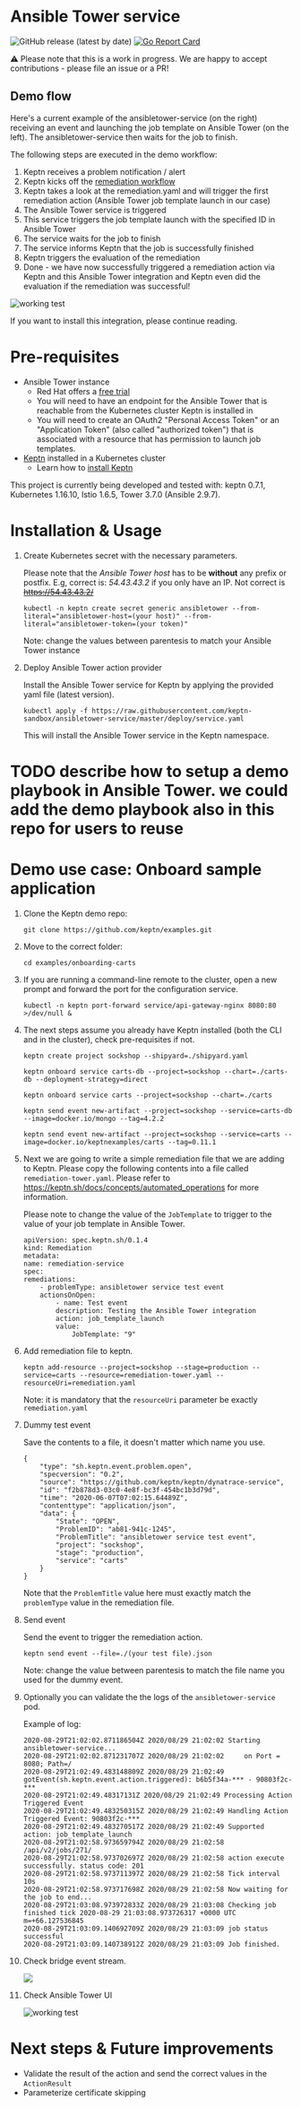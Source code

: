 # Ansible Tower service

![GitHub release (latest by date)](https://img.shields.io/github/v/release/keptn-sandbox/ansibletower-service)
[![Go Report Card](https://goreportcard.com/badge/github.com/keptn-sandbox/grafana-service)](https://goreportcard.com/report/github.com/keptn-sandbox/ansibletower-service)

:warning: Please note that this is a work in progress. We are happy to accept contributions - please file an issue or a PR!

## Demo flow
Here's a current example of the ansibletower-service (on the right) receiving an event and launching the job template on Ansible Tower (on the left). The ansibletower-service then waits for the job to finish.

The following steps are executed in the demo workflow:
1. Keptn receives a problem notification / alert 
1. Keptn kicks off the [remediation workflow](https://keptn.sh/docs/0.7.x/automated_operations/) 
1. Keptn takes a look at the remediation.yaml and will trigger the first remediation action (Ansible Tower job template launch in our case)
1. The Ansible Tower service is triggered 
1. This service triggers the job template launch with the specified ID in Ansible Tower
1. The service waits for the job to finish
1. The service informs Keptn that the job is successfully finished
1. Keptn triggers the evaluation of the remediation 
1. Done - we have now successfully triggered a remediation action via Keptn and this Ansible Tower integration and Keptn even did the evaluation if the remediation was successful!

![working test](doc/launch_template.gif)

If you want to install this integration, please continue reading.

# Pre-requisites
- Ansible Tower instance
    - Red Hat offers a [free trial](https://www.redhat.com/en/technologies/management/ansible/try-it) 
    - You will need to have an endpoint for the Ansible Tower that is reachable from the Kubernetes cluster Keptn is installed in
    - You will need to create an OAuth2 "Personal Access Token" or an "Application Token" (also called "authorized token") that is associated with a resource that has permission to launch job templates.
- [Keptn](https://keptn.sh) installed in a Kubernetes cluster
    - Learn how to [install Keptn](https://tutorials.keptn.sh/?cat=installation)

This project is currently being developed and tested with: keptn 0.7.1, Kubernetes 1.16.10, Istio 1.6.5, Tower 3.7.0 (Ansible 2.9.7).

# Installation & Usage

1. Create Kubernetes secret with the necessary parameters.

    Please note that the *Ansible Tower host* has to be __without__ any prefix or postfix. E.g, correct is: _54.43.43.2_ if you only have an IP. Not correct is ~~https://54.43.43.2/~~

    ```
    kubectl -n keptn create secret generic ansibletower --from-literal="ansibletower-host=(your host)" --from-literal="ansibletower-token=(your token)"
    ```

    Note: change the values between parentesis to match your Ansible Tower instance

1. Deploy Ansible Tower action provider
    
    Install the Ansible Tower service for Keptn by applying the provided yaml file (latest version).
    
    ```
    kubectl apply -f https://raw.githubusercontent.com/keptn-sandbox/ansibletower-service/master/deploy/service.yaml
    ```
    This will install the Ansible Tower service in the Keptn namespace.

# TODO describe how to setup a demo playbook in Ansible Tower. we could add the demo playbook also in this repo for users to reuse

# Demo use case: Onboard sample application

1. Clone the Keptn demo repo: 
    ```
    git clone https://github.com/keptn/examples.git
    ```

1. Move to the correct folder: 
    ```
    cd examples/onboarding-carts
    ```

1. If you are running a command-line remote to the cluster, open a new prompt and forward the port for the configuration service.

    ```
    kubectl -n keptn port-forward service/api-gateway-nginx 8080:80 >/dev/null &
    ```

1. The next steps assume you already have Keptn installed (both the CLI and in the cluster), check pre-requisites if not.

    ```
    keptn create project sockshop --shipyard=./shipyard.yaml

    keptn onboard service carts-db --project=sockshop --chart=./carts-db --deployment-strategy=direct

    keptn onboard service carts --project=sockshop --chart=./carts

    keptn send event new-artifact --project=sockshop --service=carts-db --image=docker.io/mongo --tag=4.2.2

    keptn send event new-artifact --project=sockshop --service=carts --image=docker.io/keptnexamples/carts --tag=0.11.1
    ```

1. Next we are going to write a simple remediation file that we are adding to Keptn. Please copy the following contents into a file called `remediation-tower.yaml`. Please refer to https://keptn.sh/docs/concepts/automated_operations for more information.

    Please note to change the value of the `JobTemplate` to trigger to the value of your job template in Ansible Tower.

    ```
    apiVersion: spec.keptn.sh/0.1.4
    kind: Remediation
    metadata:
    name: remediation-service
    spec:
    remediations:
        - problemType: ansibletower service test event
        actionsOnOpen:
            - name: Test event
            description: Testing the Ansible Tower integration
            action: job_template_launch
            value:
                JobTemplate: "9"
    ```

1. Add remediation file to keptn.

    ```
    keptn add-resource --project=sockshop --stage=production --service=carts --resource=remediation-tower.yaml --resourceUri=remediation.yaml
    ```

    Note: it is mandatory that the `resourceUri` parameter be exactly `remediation.yaml`

1.  Dummy test event

    Save the contents to a file, it doesn't matter which name you use.
    ```
    {
        "type": "sh.keptn.event.problem.open",
        "specversion": "0.2",
        "source": "https://github.com/keptn/keptn/dynatrace-service",
        "id": "f2b878d3-03c0-4e8f-bc3f-454bc1b3d79d",
        "time": "2020-06-07T07:02:15.64489Z",
        "contenttype": "application/json",
        "data": {
            "State": "OPEN",
            "ProblemID": "ab81-941c-1245",
            "ProblemTitle": "ansibletower service test event",
            "project": "sockshop",
            "stage": "production",
            "service": "carts"
        }
    }
    ```

    Note that the `ProblemTitle` value here must exactly match the `problemType` value in the remediation file.

1. Send event

    Send the event to trigger the remediation action.

    ```
    keptn send event --file=./(your test file).json
    ```

    Note: change the value between parentesis to match the file name you used for the dummy event.

1.  Optionally you can validate the the logs of the `ansibletower-service` pod.

    Example of log:

    ```
    2020-08-29T21:02:02.871186504Z 2020/08/29 21:02:02 Starting ansibletower-service...
    2020-08-29T21:02:02.871231707Z 2020/08/29 21:02:02     on Port = 8080; Path=/
    2020-08-29T21:02:49.483148809Z 2020/08/29 21:02:49 gotEvent(sh.keptn.event.action.triggered): b6b5f34a-*** - 90803f2c-***
    2020-08-29T21:02:49.48317131Z 2020/08/29 21:02:49 Processing Action Triggered Event
    2020-08-29T21:02:49.483250315Z 2020/08/29 21:02:49 Handling Action Triggered Event: 90803f2c-***
    2020-08-29T21:02:49.483270517Z 2020/08/29 21:02:49 Supported action: job_template_launch
    2020-08-29T21:02:58.973659794Z 2020/08/29 21:02:58 /api/v2/jobs/271/
    2020-08-29T21:02:58.973702697Z 2020/08/29 21:02:58 action execute successfully. status code: 201
    2020-08-29T21:02:58.973711397Z 2020/08/29 21:02:58 Tick interval 10s
    2020-08-29T21:02:58.973717698Z 2020/08/29 21:02:58 Now waiting for the job to end...
    2020-08-29T21:03:08.973972833Z 2020/08/29 21:03:08 Checking job finished tick 2020-08-29 21:03:08.973726317 +0000 UTC m=+66.127536845
    2020-08-29T21:03:09.140692709Z 2020/08/29 21:03:09 job status successful
    2020-08-29T21:03:09.140738912Z 2020/08/29 21:03:09 Job finished.
    ```

1. Check bridge event stream.

    ![](doc/bridge-eventstream.png)

1. Check Ansible Tower UI

    ![working test](doc/launch_template.gif)


# Next steps & Future improvements

- Validate the result of the action and send the correct values in the `ActionResult`
- Parameterize certificate skipping
